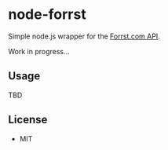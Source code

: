 # node-forrst

Simple node.js wrapper for the [Forrst.com API](http://forrst.com/api).

Work in progress...

## Usage

TBD

## License

* MIT
